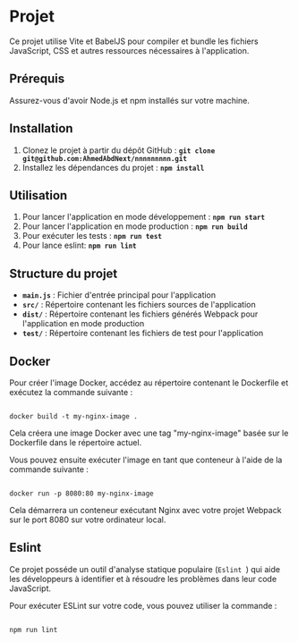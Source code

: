 # **Projet**

Ce projet utilise Vite et BabelJS pour compiler et bundle les fichiers JavaScript, CSS et autres ressources nécessaires à l'application.

## **Prérequis**

Assurez-vous d'avoir Node.js et npm installés sur votre machine.

## **Installation**

1. Clonez le projet à partir du dépôt GitHub : **`git clone git@github.com:AhmedAbdNext/nnnnnnnnn.git`**
2. Installez les dépendances du projet : **`npm install`**

## **Utilisation**

1. Pour lancer l'application en mode développement : **`npm run start`**
2. Pour lancer l'application en mode production : **`npm run build`**
3. Pour exécuter les tests : **`npm run test`**
4. Pour lance eslint: **`npm run lint`**

## **Structure du projet**

- **`main.js`** : Fichier d'entrée principal pour l'application
- **`src/`** : Répertoire contenant les fichiers sources de l'application
- **`dist/`** : Répertoire contenant les fichiers générés Webpack pour l'application en mode production
- **`test/`** : Répertoire contenant les fichiers de test pour l'application



## **Docker**
Pour créer l'image Docker, accédez au répertoire contenant le Dockerfile et exécutez la commande suivante :

```

docker build -t my-nginx-image .

```

Cela créera une image Docker avec une tag "my-nginx-image" basée sur le Dockerfile dans le répertoire actuel.

Vous pouvez ensuite exécuter l'image en tant que conteneur à l'aide de la commande suivante :

```

docker run -p 8080:80 my-nginx-image

```

Cela démarrera un conteneur exécutant Nginx avec votre projet Webpack sur le port 8080 sur votre ordinateur local.

## **Eslint**

Ce projet posséde un outil d'analyse statique populaire 
(`Eslint `) qui aide les développeurs à identifier et à résoudre les problèmes dans leur code JavaScript.

Pour exécuter ESLint sur votre code, vous pouvez utiliser la commande :

```

npm run lint

```